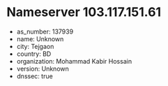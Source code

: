 # Nameserver 103.117.151.61

* as_number: 137939
* name: Unknown
* city: Tejgaon
* country: BD
* organization: Mohammad Kabir Hossain
* version: Unknown
* dnssec: true
